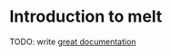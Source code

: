 # Introduction to melt

TODO: write [great documentation](http://jacobian.org/writing/great-documentation/what-to-write/)
